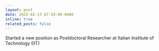 ```yaml
---
layout: post
date: 2025-02-17 07:59:00-0400
inline: true
related_posts: false
---
```


Started a new position as Postdoctoral Researcher at Italian Institute of Technology (IIT)
